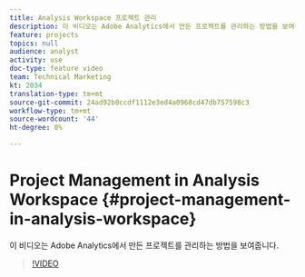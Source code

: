 ```yaml
---
title: Analysis Workspace 프로젝트 관리
description: 이 비디오는 Adobe Analytics에서 만든 프로젝트를 관리하는 방법을 보여줍니다.
feature: projects
topics: null
audience: analyst
activity: use
doc-type: feature video
team: Technical Marketing
kt: 2034
translation-type: tm+mt
source-git-commit: 24ad92b0ccdf1112e3ed4a0968cd47db757598c3
workflow-type: tm+mt
source-wordcount: '44'
ht-degree: 0%

---
```



# Project Management in Analysis Workspace {#project-management-in-analysis-workspace}

이 비디오는 Adobe Analytics에서 만든 프로젝트를 관리하는 방법을 보여줍니다.

>[!VIDEO](https://video.tv.adobe.com/v/24035/?quality=12)
